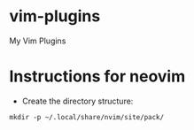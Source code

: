 # vim-plugins
My Vim Plugins

# Instructions for neovim
- Create the directory structure:

```
mkdir -p ~/.local/share/nvim/site/pack/
```

